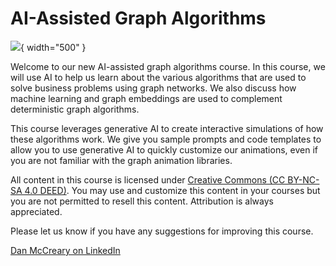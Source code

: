 # AI-Assisted Graph Algorithms

![](./img/cover.webp){ width="500" }

Welcome to our new AI-assisted graph algorithms course.  In this
course, we will use AI to help us learn about the various algorithms
that are used to solve business problems using
graph networks.  We also discuss how machine learning
and graph embeddings are used to complement deterministic
graph algorithms.

This course leverages generative AI to create interactive
simulations of how these
algorithms work.  We give you sample prompts
and code templates to allow you to use generative AI 
to quickly customize our animations, even if you
are not familiar with the graph animation libraries.

All content in this course is licensed under [Creative Commons (CC BY-NC-SA 4.0 DEED)](./license.md).  You may use and customize this content in your courses
but you are not permitted to resell this content.
Attribution is always appreciated.

Please let us know if you have any suggestions
for improving this course.

[Dan McCreary on LinkedIn](https://www.linkedin.com/in/danmccreary/)
